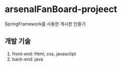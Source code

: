 # arsenalFanBoard-projeect
SpringFramework를 사용한 게시판 만들기
## 개발 기술
1. front-end: Html, css, javasctipt
2. back-end: java
